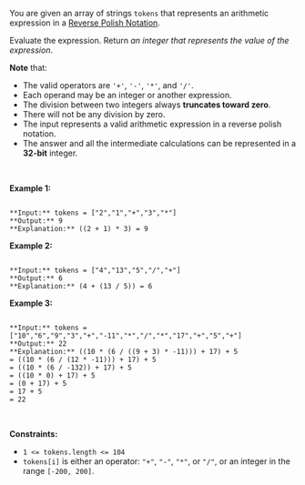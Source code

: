 You are given an array of strings `tokens` that represents an arithmetic expression in a [Reverse Polish Notation](http://en.wikipedia.org/wiki/Reverse_Polish_notation).


Evaluate the expression. Return *an integer that represents the value of the expression*.


**Note** that:


* The valid operators are `'+'`, `'-'`, `'*'`, and `'/'`.
* Each operand may be an integer or another expression.
* The division between two integers always **truncates toward zero**.
* There will not be any division by zero.
* The input represents a valid arithmetic expression in a reverse polish notation.
* The answer and all the intermediate calculations can be represented in a **32-bit** integer.


 


**Example 1:**



```

**Input:** tokens = ["2","1","+","3","*"]
**Output:** 9
**Explanation:** ((2 + 1) * 3) = 9

```

**Example 2:**



```

**Input:** tokens = ["4","13","5","/","+"]
**Output:** 6
**Explanation:** (4 + (13 / 5)) = 6

```

**Example 3:**



```

**Input:** tokens = ["10","6","9","3","+","-11","*","/","*","17","+","5","+"]
**Output:** 22
**Explanation:** ((10 * (6 / ((9 + 3) * -11))) + 17) + 5
= ((10 * (6 / (12 * -11))) + 17) + 5
= ((10 * (6 / -132)) + 17) + 5
= ((10 * 0) + 17) + 5
= (0 + 17) + 5
= 17 + 5
= 22

```

 


**Constraints:**


* `1 <= tokens.length <= 104`
* `tokens[i]` is either an operator: `"+"`, `"-"`, `"*"`, or `"/"`, or an integer in the range `[-200, 200]`.



